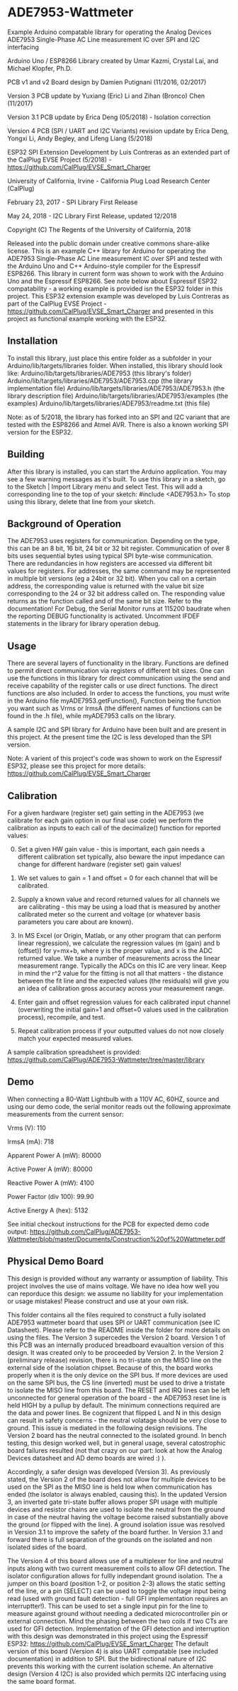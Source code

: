 # ADE7953-Wattmeter

Example Arduino compatable library for operating the Analog Devices ADE7953 Single-Phase AC Line measurement IC over SPI and I2C interfacing 

Arduino Uno / ESP8266 Library created by Umar Kazmi, Crystal Lai, and Michael Klopfer, Ph.D.

PCB v1 and v2 Board design by Damien Putignani (11/2016, 02/2017)

Version 3 PCB update by Yuxiang (Eric) Li	and Zihan (Bronco) Chen (11/2017)

Version 3.1 PCB update by Erica Deng (05/2018) - Isolation correction

Version 4 PCB (SPI / UART and I2C Variants) revision update by Erica Deng, Yongxi Li, Andy Begley, and Lifeng Liang (5/2018)

ESP32 SPI Extension Development by Luis Contreras as an extended part of the CalPlug EVSE Project (5/2018) - https://github.com/CalPlug/EVSE_Smart_Charger

University of California, Irvine - California Plug Load Research Center (CalPlug)

February 23, 2017 - SPI Library First Release

May 24, 2018 - I2C Library First Release, updated 12/2018

Copyright (C) The Regents of the University of California, 2018


Released into the public domain under creative commons share-alike license. This is an example C++ library for Arduino for operating the ADE7953 Single-Phase AC Line measurement IC over SPI and tested with the Arduino Uno and C++ Arduino-style compiler for the Espressif ESP8266. This library in current form was shown to work with the Arduino Uno and the Espressif ESP8266.  See note below about Espressif ESP32 compatability - a working example is provided isn the ESP32 folder in this project.  This ESP32 extension example was developed by Luis Contreras as part of the CalPlug EVSE Project - https://github.com/CalPlug/EVSE_Smart_Charger and presented in this project as functional example working with the ESP32.
 

Installation
--------------------------------------------------------------------------------

To install this library, just place this entire folder as a subfolder in your
Arduino/lib/targets/libraries folder.
When installed, this library should look like:
Arduino/lib/targets/libraries/ADE7953              (this library's folder)
Arduino/lib/targets/libraries/ADE7953/ADE7953.cpp     (the library implementation file)
Arduino/lib/targets/libraries/ADE7953/ADE7953.h       (the library description file)
Arduino/lib/targets/libraries/ADE7953/examples     (the examples)
Arduino/lib/targets/libraries/ADE7953/readme.txt   (this file)

Note: as of 5/2018, the library has forked into an SPI and I2C variant that are tested with the ESP8266 and Atmel AVR.  There is also a known working SPI version for the ESP32.

Building
--------------------------------------------------------------------------------

After this library is installed, you can start the Arduino application.
You may see a few warning messages as it's built.
To use this library in a sketch, go to the Sketch | Import Library menu and select Test. This will add a corresponding line to the top of your sketch: #include <ADE7953.h>
To stop using this library, delete that line from your sketch.

Background of Operation
--------------------------------------------------------------------------------

The ADE7953 uses registers for communication.  Depending on the type, this can be an 8 bit, 16 bit, 24 bit or 32 bit register.  Communication of over 8 bits uses sequential bytes using typical SPI byte-wise communication.  There are redundancies in how registers are accessed via different bit values for registers.  For addresses, the same command may be represented in multiple bit versions (eg a 24bit or 32 bit). When you call on a certain address, the corresponding value is returned with the value bit size corresponding to the 24 or 32 bit address called on. The responding value returns as the function called and of the same bit size.  Refer to the documentation!  For Debug, the Serial Monitor runs at 115200 baudrate when the reporting DEBUG functionality is activated.  Uncomment IFDEF statements in the library for library operation debug. 

Usage
--------------------------------------------------------------------------------

There are several layers of functionality in the library.  Functions are defined to permit direct communication via registers of different bit sizes.  One can use the functions in this library for direct communication using the send and receive capability of the register calls or use direct functions.  The direct functions are also included. In order to access the functions, you must write in the Arduino file myADE7953.getFunction(), Function being the function you want such as Vrms or IrmsA (the different names of functions can be found in the .h file), while myADE7953 calls on the library. 

A sample I2C and SPI library for Arduino have been built and are present in this project.  At the present time the I2C is less developed than the SPI version.

Note: A varient of this project's code was shown to work on the Espressif ESP32, please see this project for more details:  https://github.com/CalPlug/EVSE_Smart_Charger

Calibration
--------------------------------------------------------------------------------
For a given hardware (register set) gain setting in the ADE7953 (we calibrate for each gain option in our final use code) we perform the calibration as inputs to each call of the decimalize() function for reported values:


0) Set a given HW gain value - this is important, each gain needs a different calibration set typically, also beware the input impedance can change for different hardware (register set) gain values!

1) We set values to gain = 1 and offset = 0 for each channel that will be calibrated.

2) Supply a known value and record returned values for all channels we are calibrating - this may be using a load that is measured by another calibrated meter so the current and voltage (or whatever basis parameters you care about are known).

3) In MS Excel (or Origin, Matlab, or any other program that can perform linear regression), we calculate the regression values (m (gain) and b (offset)) for y=mx+b, where y is the proper value, and x is the ADC returned value.  We take a number of measurements across the linear measurement range.  Typically the ADCs on this IC are very linear.  Keep in mind the r^2 value for the fitting is not all that matters - the distance between the fit line and the expected values (the residuals) will give you an idea of calibration gross accuracy across your measurement range. 

4) Enter gain and offset regression values for each calibrated input channel (overwriting the initial gain=1 and offset=0 values used in the calibration process), recompile, and test.

5) Repeat calibration process if your outputted values do not now closely match your expected measured values.

A sample calibration spreadsheet is provided:  https://github.com/CalPlug/ADE7953-Wattmeter/tree/master/library

Demo
--------------------------------------------------------------------------------

When connecting a 80-Watt Lightbulb with a 110V AC, 60HZ, source and using our demo code, the serial monitor reads out the following approximate measurements from the current sensor:

Vrms (V): 110

IrmsA (mA): 718

Apparent Power A (mW): 80000

Active Power A (mW): 80000

Reactive Power A (mW): 4100

Power Factor (div 100): 99.90

Active Energy A (hex): 5132 

See initial checkout instructions for the PCB for expected demo code output:  https://github.com/CalPlug/ADE7953-Wattmeter/blob/master/Documents/Construction%20of%20Wattmeter.pdf


Physical Demo Board
----------
This design is provided without any warranty or assumption of liability.  This project involves the use of mains voltage.  We have no idea how well you can reporduce this design: we assume no liability for your implementation or usage mistakes! Please construct and use at your own risk.

This folder contains all the files required to construct a fully isolated ADE7953 wattmeter board that uses SPI or UART communication (see IC Datasheet). Please refer to the README inside the folder for more details on using the files.  The Version 3 supercedes the Version 2 board.  Version 1 of this PCB was an internally produced breadboard evaualtion version of this design.  It was created only to be proceeded by Version 2.  In the Version 2 (preliminary release) revision, there is no tri-state on the MISO line on the external side of the isolation chipset. Because of this, the board works properly when it is the only device on the SPI bus. If more devices are used on the same SPI bus, the CS line (inverted) must be used to drive a tristate to isolate the MISO line from this board.  The RESET and IRQ lines can be left unconnected for general operation of the board - the ADE7953 reset line is held HIGH by a pullup by default.  The minimum connections required are the data and power lines.  Be cognizent that flipped L and N in this design can result in safety concerns - the neutral volatage should be very close to ground.  This issue is mediated in the following design revisions.  The Version 2 board has the neutral connected to the isolated ground.  In bench testing, this design worked well, but in general usage, several catostrophic board failures resulted (not that crazy on our part: look at how the Analog Devices datasheet and AD demo boards are wired :) ).  

Accordingly, a safer design was developed (Version 3).  As previously stated, the Version 2 of the board does not allow for multiple devices to be used on the SPI as the MISO line is held low when communication has ended (the isolator is always enabled, causing this).  In the updated Version 3, an inverted gate tri-state buffer allows proper SPI usage with multiple devices and resistor chains are used to isolate the neutral from the ground in case of the neutral having the voltage become raised substantially above the ground (or flipped with the line).  A ground isolation issue was resolved in Version 3.1 to improve the safety of the board further.  In Version 3.1 and forward there is full separation of the grounds on the isolated and non isolated sides of the board.

The Version 4 of this board allows use of a multiplexer for line and neutral inputs along with two current measurement coils to allow GFI detection.  The isolator configuration allows for fullly independant ground isolation.  The a jumper on this board (position 1-2, or position 2-3) allows the static setting of the line, or a pin (SELECT) can be used to toggle the voltage input being read (used with ground fault detection - full GFI implementation requires an interruptter!).  This can be used to set a single input pin for the line to measure against ground without needing a dedicated microcontroller pin or external connection.  Mind the phasing between the two coils if two CTs are used for GFI detection.  Implementation of the GFI detection and interruption with this design was demonstrated in this project using the Espressif ESP32: https://github.com/CalPlug/EVSE_Smart_Charger   The default version of this board (Version 4) is also UART compatable (see included documentation) in addition to SPI.  But the bidirectional nature of I2C prevents this working with the current isolation scheme.  An alternative design (Version 4 I2C) is also provided which permits I2C interfacing using the same board format.

